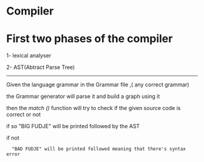 # Compiler
# First two phases of the compiler 
1- lexical analyser 

2- AST(Abtract Parse Tree)


***********************************************
Given the language grammar in the Grammar file ,( any correct grammar) 


the Grammar generator will parse it and build a graph using it 


then the *match ()* function will try to check if the given source code is correct or not


if so "BIG FUDJE" will be printed followed by the AST


if not 


      "BAD FUDJE" will be printed followed meaning that there's syntax error
